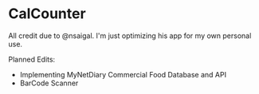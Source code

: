 # CalCounter
All credit due to @nsaigal. I'm just optimizing his app for my own personal use.

Planned Edits:

- Implementing MyNetDiary Commercial Food Database and API
- BarCode Scanner
